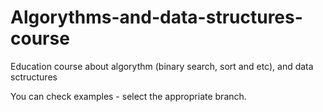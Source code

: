 # Algorythms-and-data-structures-course
Education course about algorythm (binary search, sort and etc), and data sctructures

You can check examples - select the appropriate branch.
